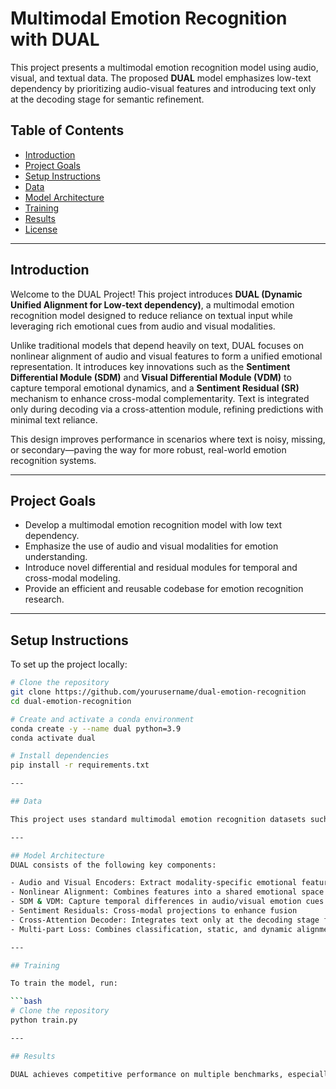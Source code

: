 # Multimodal Emotion Recognition with DUAL

This project presents a multimodal emotion recognition model using audio, visual, and textual data. The proposed **DUAL** model emphasizes low-text dependency by prioritizing audio-visual features and introducing text only at the decoding stage for semantic refinement.

## Table of Contents

- [Introduction](#introduction)  
- [Project Goals](#project-goals)  
- [Setup Instructions](#setup-instructions)  
- [Data](#data)  
- [Model Architecture](#model-architecture)  
- [Training](#training)  
- [Results](#results)  
- [License](#license)  

---

## Introduction

Welcome to the DUAL Project! This project introduces **DUAL (Dynamic Unified Alignment for Low-text dependency)**, a multimodal emotion recognition model designed to reduce reliance on textual input while leveraging rich emotional cues from audio and visual modalities.

Unlike traditional models that depend heavily on text, DUAL focuses on nonlinear alignment of audio and visual features to form a unified emotional representation. It introduces key innovations such as the **Sentiment Differential Module (SDM)** and **Visual Differential Module (VDM)** to capture temporal emotional dynamics, and a **Sentiment Residual (SR)** mechanism to enhance cross-modal complementarity. Text is integrated only during decoding via a cross-attention module, refining predictions with minimal text reliance.

This design improves performance in scenarios where text is noisy, missing, or secondary—paving the way for more robust, real-world emotion recognition systems.

---

## Project Goals

- Develop a multimodal emotion recognition model with low text dependency.  
- Emphasize the use of audio and visual modalities for emotion understanding.  
- Introduce novel differential and residual modules for temporal and cross-modal modeling.  
- Provide an efficient and reusable codebase for emotion recognition research.  

---

## Setup Instructions

To set up the project locally:

```bash
# Clone the repository
git clone https://github.com/yourusername/dual-emotion-recognition
cd dual-emotion-recognition

# Create and activate a conda environment
conda create -y --name dual python=3.9
conda activate dual

# Install dependencies
pip install -r requirements.txt

---

## Data

This project uses standard multimodal emotion recognition datasets such as IEMOCAP, MELD, or similar benchmarks. These datasets include aligned audio, video, and text modalities, supporting evaluation of DUAL in diverse emotional contexts.

---

## Model Architecture
DUAL consists of the following key components:

- Audio and Visual Encoders: Extract modality-specific emotional features
- Nonlinear Alignment: Combines features into a shared emotional space
- SDM & VDM: Capture temporal differences in audio/visual emotion cues
- Sentiment Residuals: Cross-modal projections to enhance fusion
- Cross-Attention Decoder: Integrates text only at the decoding stage for refinement
- Multi-part Loss: Combines classification, static, and dynamic alignment losses

---

## Training

To train the model, run:

```bash
# Clone the repository
python train.py

---

## Results

DUAL achieves competitive performance on multiple benchmarks, especially under low-text or noisy-text conditions. Detailed metrics and ablation studies are available in the results/ directory.
